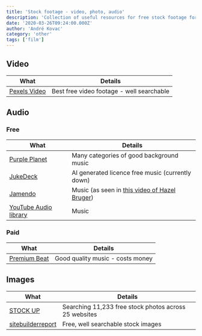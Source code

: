 ```yaml
---
title: 'Stock footage - video, photo, audio'
description: 'Collection of useful resources for free stock footage for YouTube videos'
date: '2020-03-26T09:24:00.000Z'
author: 'André Kovac'
category: 'other'
tags: ['film']
---
```


## Video

| What | Details |
|---|---|
| [Pexels Video](https://videos.pexels.com/videos/) | Best free video footage - well searchable |

## Audio

### Free

| What | Details |
|---|---|
| [Purple Planet](https://www.purple-planet.com) | Many categories of good background music |
| [JukeDeck](https://www.jukedeck.com/) | AI generated licence free music (currently down) |
| [Jamendo](https://www.jamendo.com/track/1465273/hard-rock) | Music (as seen in [this video of Hazel Bruger](https://www.youtube.com/watch?v=TqNLjy5PnPA&t=1955s)) |
| [YouTube Audio library](https://www.youtube.com/channel/UCht8qITGkBvXKsR1Byln-wA) | Music |

### Paid

| What | Details |
|---|---|
| [Premium Beat](https://www.premiumbeat.com/account/orders/1966014) | Good quality music - costs money |

## Images

| What | Details |
|---|---|
| [STOCK UP](http://www.sitebuilderreport.com/stock-up) | Searching 11,233 free stock photos across 25 websites |
| [sitebuilderreport](https://www.sitebuilderreport.com/stock-up) | Free, well searchable stock images |
